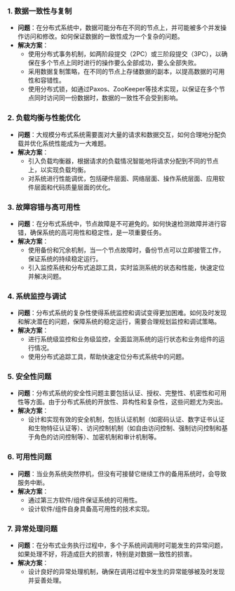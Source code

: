### 1. 数据一致性与复制
- **问题**：在分布式系统中，数据可能分布在不同的节点上，并可能被多个并发操作访问和修改。如何保证数据的一致性成为一个复杂的问题。
- **解决方案**：
   - 使用分布式事务机制，如两阶段提交（2PC）或三阶段提交（3PC），以确保在多个节点上同时进行的操作要么全部成功，要么全部失败。
   - 采用数据复制策略，在不同的节点上存储数据的副本，以提高数据的可用性和容错性。
   - 使用分布式锁，如通过Paxos、ZooKeeper等技术实现，以保证在多个节点同时访问同一份数据时，数据的一致性不会受到影响。
### 2. 负载均衡与性能优化

- **问题**：大规模分布式系统需要面对大量的请求和数据交互，如何合理地分配负载并优化系统性能成为一大难题。
- **解决方案**：
   - 引入负载均衡器，根据请求的负载情况智能地将请求分配到不同的节点上，以实现负载均衡。
   - 对系统进行性能调优，包括硬件层面、网络层面、操作系统层面、应用软件层面和代码质量层面的优化。
### 3. 故障容错与高可用性

- **问题**：在分布式系统中，节点故障是不可避免的。如何快速检测故障并进行容错，确保系统的高可用性和稳定性，是一项重要任务。
- **解决方案**：
   - 使用备份和冗余机制，当一个节点故障时，备份节点可以立即接管工作，保证系统的持续稳定运行。
   - 引入监控系统和分布式追踪工具，实时监测系统的状态和性能，快速定位并解决问题。
### 4. 系统监控与调试

- **问题**：分布式系统的复杂性使得系统监控和调试变得更加困难。如何及时发现和解决潜在的问题，保障系统的稳定运行，需要合理规划监控和调试策略。
- **解决方案**：
   - 进行系统级监控和业务级监控，全面监测系统的运行状态和业务组件的运行情况。
   - 使用分布式追踪工具，帮助快速定位分布式系统中的问题。
### 5. 安全性问题

- **问题**：分布式系统的安全性问题主要包括认证、授权、完整性、机密性和可用性等方面。由于分布式系统的开放性、异构性和复杂性，这些问题尤为突出。
- **解决方案**：
   - 设计和实现有效的安全机制，包括认证机制（如密码认证、数字证书认证和生物特征认证等）、访问控制机制（如自由访问控制、强制访问控制和基于角色的访问控制等）、加密机制和审计机制等。
### 6. 可用性问题

- **问题**：当业务系统突然停机，但没有可接替它继续工作的备用系统时，会导致服务中断。
- **解决方案**：
   - 通过第三方软件/组件保证系统的可用性。
   - 设计软件/组件自身具备高可用性的技术实现。
### 7. 异常处理问题

- **问题**：在分布式业务执行过程中，多个子系统间调用时可能发生的异常问题，如果处理不好，将造成巨大的损害，特别是对数据一致性的损害。
- **解决方案**：
   - 设计良好的异常处理机制，确保在调用过程中发生的异常能够被及时发现并妥善处理。

